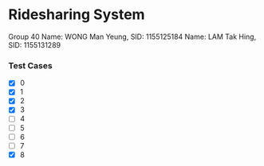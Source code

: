 # Ridesharing System

Group 40
Name: WONG Man Yeung, SID: 1155125184
Name: LAM Tak Hing, SID: 1155131289

### Test Cases ###
- [x] 0
- [x] 1
- [x] 2
- [x] 3
- [ ] 4
- [ ] 5
- [ ] 6
- [ ] 7
- [x] 8

